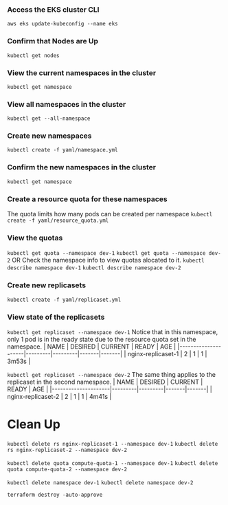 ### Access the EKS cluster CLI
`aws eks update-kubeconfig --name eks`

### Confirm that Nodes are Up
`kubectl get nodes`

### View the current namespaces in the cluster
`kubectl get namespace`

### View all namespaces in the cluster
`kubectl get --all-namespace`

### Create new namespaces
`kubectl create -f yaml/namespace.yml`

### Confirm the new namespaces in the cluster
`kubectl get namespace`

### Create a resource quota for these namespaces
The quota limits how many pods can be created per namespace
`kubectl create -f yaml/resource_quota.yml`

### View the quotas
`kubectl get quota --namespace dev-1`
`kubectl get quota --namespace dev-2`
OR
Check the namespace info to view quotas alocated to it.
`kubectl describe namespace dev-1`
`kubectl describe namespace dev-2`

### Create new replicasets
`kubectl create -f yaml/replicaset.yml`

### View state of the replicasets
`kubectl get replicaset --namespace dev-1`
Notice that in this namespace, only 1 pod is in the ready state due to the resource quota set in the namespace.
| NAME                | DESIRED | CURRENT | READY | AGE   |
|---------------------|---------|---------|-------|-------|
| nginx-replicaset-1  | 2       | 1       | 1     | 3m53s |

`kubectl get replicaset --namespace dev-2`
The same thing applies to the replicaset in the second namespace.
| NAME                | DESIRED | CURRENT | READY | AGE   |
|---------------------|---------|---------|-------|-------|
| nginx-replicaset-2  | 2       | 1       | 1     | 4m41s |

# Clean Up
`kubectl delete rs nginx-replicaset-1 --namespace dev-1`
`kubectl delete rs nginx-replicaset-2 --namespace dev-2`

`kubectl delete quota compute-quota-1 --namespace dev-1`
`kubectl delete quota compute-quota-2 --namespace dev-2`

`kubectl delete namespace dev-1`
`kubectl delete namespace dev-2`

`terraform destroy -auto-approve`